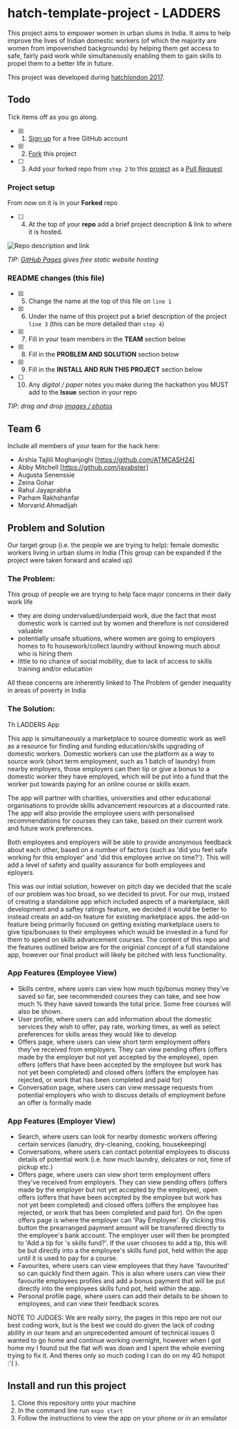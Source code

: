 # hatch-template-project - LADDERS

This project aims to empower women in urban slums in India. It aims to help improve the lives of Indian domestic workers (of which the majority are women from impoverished backgrounds) by helping them get access to safe, fairly paid work while simultaneously enabling them to gain skills to propel them to a better life in future.

This project was developed during [hatchlondon 2017](http://hatchlondon.io).

## Todo

Tick items off as you go along.

- [X] 1. [Sign up](https://help.github.com/articles/signing-up-for-a-new-github-account/) for a free GitHub account
- [X] 2. [Fork](https://help.github.com/articles/fork-a-repo/) this project
- [ ] 3. Add your forked repo from `step 2` to this [project](https://github.com/SheCanCodeHQ/hatchlondon-2017-projects) as a [Pull Request](https://help.github.com/articles/about-pull-requests/)

### Project setup

From now on it is in your **Forked** repo

- [ ] 4. At the top of your **repo** add a brief project description & link to where it is hosted.

![Repo description and link](https://user-images.githubusercontent.com/624760/33160443-57e86a96-d014-11e7-8488-52592fc69a81.png)

*TIP: [GitHub Pages](https://pages.github.com) gives free static website hosting*

### README changes (this file)

- [X] 5. Change the name at the top of this file on `line 1`
- [X] 6. Under the name of this project put a brief description of the project `line 3` (this can be more detailed than `step 4`)
- [X] 7. Fill in your team members in the **TEAM** section below
- [X] 8. Fill in the **PROBLEM AND SOLUTION** section below
- [X] 9. Fill in the **INSTALL AND RUN THIS PROJECT** section below
- [ ] 10. Any *digital / paper* notes you make during the hackathon you MUST add to the **Issue** section in your repo

*TIP: drag and drop [images / photos](https://help.github.com/articles/file-attachments-on-issues-and-pull-requests/)*

## Team 6

Include all members of your team for the hack here:

* Arshia Tajlili Moghanjoghi [https://github.com/ATMCASH24] 
* Abby Mitchell [https://github.com/javabster] 
* Augusta Senenssie
* Zeina Gohar
* Rahul Jayaprabha
* Parham Rakhshanfar
* Morvarid Ahmadijah

## Problem and Solution

Our target group (i.e. the people we are trying to help): female domestic workers living in urban slums in India
(This group can be expanded if the project were taken forward and scaled up)

### The Problem:
This group of people we are trying to help face major concerns in their daily work life
- they are doing undervalued/underpaid work, due the fact that most domestic work is carried out by women and therefore is not considered valuable
- potentially unsafe situations, where women are going to employers homes to fo housework/collect laundry without knowing much about who is hiring them
- little to no chance of social mobility, due to lack of access to skills training and/or education

All these concerns are inherently linked to The Problem of gender inequality in areas of poverty in India

### The Solution:
Th LADDERS App

This app is simultaneously a marketplace to source domestic work as well as a resource for finding and funding education/skills upgrading of domestic workers. Domestic workers can use the platform as a way to source work (short term employment, such as 1 batch of laundry) from nearby employers, those employers can then tip or give a bonus to a domestic worker they have employed, which will be put into a fund that the worker put towards paying for an online course or skills exam.

The app will partner with charities, universities and other educational organisations to provide skills advancement resources at a discounted rate. The app will also provide the employee users with personalised recommendations for courses they can take, based on their current work and future work preferences.

Both employees and employers will be able to provide anonymous feedback about each other, based on a number of factors (such as 'did you feel safe working for this employer' and 'did this employee arrive on time?'). This will add a level of safety and quality assurance for both employees and eployers.

This was our initial solution, however on pitch day we decided that the scale of our problem was too broad, so we decided to pivot. For our mvp, instaed of creating a standalone app which included aspects of a marketplace, skill development and a saftey ratings feature, we decided it would be better to instead create an add-on feature for existing marketplace apps. the add-on feature being primarily focused on getting existing marketplace users to give tips/bonuses to their employees which would be invested in a fund for them to spend on skills advancement courses. The content of this repo and the features outlined below are for the originial concept of a full standalone app, however our final product will likely be pitched with less functionality.

### App Features (Employee View)
- Skills centre, where users can view how much tip/bonus money they've saved so far, see recommended courses they can take, and see how much % they have saved towards the total price. Some free courses will also be shown.
- User profile, where users can add information about the domestic services they wish to offer, pay rate, working times, as well as select preferences for skills areas they would like to develop
- Offers page, where users can view short term employment offers they've received from employers. They can view pending offers (offers made by the employer but not yet accepted by the employee), open offers (offers that have been accepted by the employee but work has not yet been completed) and closed offers (offers the employee has rejected, or work that has been completed and paid for)
- Conversation page, where users can view message requests from potential employers who wish to discuss details of employment before an offer is formally made

### App Features (Employer View)
- Search, where users can look for nearby domestic workers offering certain services (lanudry, dry-cleaning, cooking, housekeeping)
- Conversations, where users can contact potential employees to discuss details of potential work (i.e. how much laundry, delicates or not, time of pickup etc.)
- Offers page, where users can view short term employment offers they've received from employers. They can view pending offers (offers made by the employer but not yet accepted by the employee), open offers (offers that have been accepted by the employee but work has not yet been completed) and closed offers (offers the employee has rejected, or work that has been completed and paid for). On the open offers page is where the employer can 'Pay Employee'. By clicking this button the prearranged payment amount will be transferred directly to the employee's bank account. The employer user will then be prompted to 'Add a tip for <worker name>'s skills fund?'. If the user chooses to add a tip, this will be but directly into a the employee's skills fund pot, held within the app until it is used to pay for a course.
- Favourites, where users can view employees that they have 'favourited' so can quickly find them again. This is also where users can view their favourite employees profiles and add a bonus payment that will be put directly into the employees skills fund pot, held within the app.
- Personal profile page, where users can add their details to be shown to employees, and can view their feedback scores
  
NOTE TO JUDGES:
We are really sorry, the pages in this repo are not our best coding work, but is the best we could do given the lack of coding ability in our team and an unprecedented amount of technical issues (I wanted to go home and continue working overnight, however when I got home my I found out the flat wifi was down and I spent the whole evening trying to fix it. And theres only so much coding I can do on my 4G hotspot :'( ).
  

## Install and run this project
1. Clone this repository onto your machine
2. In the command line run `expo start`
3. Follow the instructions to view the app on your phone or in an emulator
